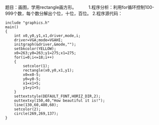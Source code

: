 题目：画图，学用rectangle画方形。　　　
1.程序分析：利用for循环控制100-999个数，每个数分解出个位，十位，百位。
2.程序源代码：
```  
include "graphics.h"
main()
{
	int x0,y0,y1,x1,driver,mode,i;
	driver=VGA;mode=VGAHI;
	initgraph(&driver,&mode,"");
	setbkcolor(YELLOW);
	x0=263;y0=263;y1=275;x1=275;
	for(i=0;i<=18;i++)
	{
		setcolor(1);
		rectangle(x0,y0,x1,y1);
		x0=x0-5;
		y0=y0-5;
		x1=x1+5;
		y1=y1+5;
	}
	settextstyle(DEFAULT_FONT,HORIZ_DIR,2);
	outtextxy(150,40,"How beautiful it is!");
	line(130,60,480,60);
	setcolor(2);
	circle(269,269,137);
}
```
